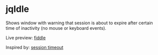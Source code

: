 jqIdle
======

Shows window with warning that session is about to expire after certain time of inactivity (no mouse or keyboard events).


Live preview: [fiddle](http://jsfiddle.net/darsen/UXkSy/2/)

Inspired by: [session timeout](https://github.com/travishorn/jquery-sessionTimeout)
